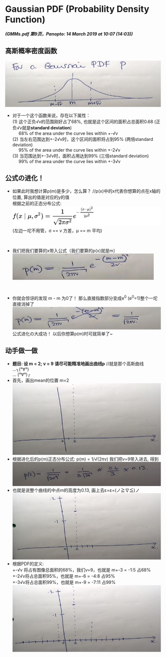 # Gaussian PDF (Probability Density Function)

***(GMMs.pdf 第9页，Panopto: 14 March 2019 at 10:07 (14:03))***

## 高斯概率密度函数

![](./img/gauPDF.JPG)  

* 对于一个这个函数来说，存在以下属性：  
(1) 这个正负√v的范围刚好占了68%, 也就是这个区间的面积占总面积0.68 (正负√v就是**standard deviation**)  
&nbsp;&nbsp;&nbsp;&nbsp;&nbsp;68% of the area under the curve lies within +-√v  
(2) 当左右范围达到+-2√v时，这个区间的面积将占到95% (两倍standard deviation)  
&nbsp;&nbsp;&nbsp;&nbsp;&nbsp;95% of the area under the curve lies within +-2√v  
(3) 当范围达到+-3√v时，面积占用达到99% (三倍standard deviation)  
&nbsp;&nbsp;&nbsp;&nbsp;&nbsp;99% of the area under the curve lies within +-3√v  

## 公式の进化！
* 如果此时我想计算p(m)是多少，怎么算？ //p(x)中的x代表你想算的点在x轴的位置, 算出的值是对应的y的值  
根据之前的正态分布公式:  
![](./img/normalDis.JPG)  
(左边一坨不用管，σ == v 方差，μ == m 平均)  

<br/>  

* 我们把我们要算的x带入公式（我们要算的p(x)就是m）  
![](./img/normalDisM.JPG)
<br/>  

* 你就会惊讶的发现 m - m 为0了！ 那么直接指数部分变成e<sup>0</sup> (e<sup>0</sup>=1)整个一坨直接消掉了  
![](./img/normalDisM2.JPG)  
公式进化の大成功！ 以后你想算p(m)时可就简单了~

## 动手做一做
* **题目: 设 m = 2; v = 9 请尽可能精准地画出曲线p**  //就是那个高斯曲线  
...╮(°∀°)  
... (°∀°)╭  
* 首先，画出mean的位置 m=2  
![](./img/sketchMean.JPG)  
* 根据进化后的p(m)正态分布公式:
p(m) = 1/√(2πv) 我们把v=9带入进去, 得到  
![](./img/sketchCal.JPG)
* 也就是说整个曲线的中点m的高度为0.13, 画上去ε=ε=(ノ≧∇≦)ノ  
![](./img/sketchMeanHeight.JPG)
* 根据PDF的定义:  
+-√v 将占有图像总面积的68%，我们v=9，也就是 m+-3 = -1:5 占68%  
+-2√v将占总面积95%，也就是 m+-6 = -4:8 占95%  
+-3√v将占总面积99%，也就是 m+-9 = -7:11 占99%  
![](./img/sketchHeights.JPG)
